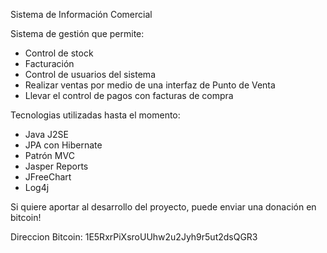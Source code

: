 Sistema de Información Comercial

Sistema de gestión que permite:
- Control de stock
- Facturación
- Control de usuarios del sistema
- Realizar ventas por medio de una interfaz de Punto de Venta
- Llevar el control de pagos con facturas de compra


Tecnologias utilizadas hasta el momento:
- Java J2SE
- JPA con Hibernate
- Patrón MVC
- Jasper Reports
- JFreeChart
- Log4j

Si quiere aportar al desarrollo del proyecto, puede enviar una donación en bitcoin!

Direccion Bitcoin: 1E5RxrPiXsroUUhw2u2Jyh9r5ut2dsQGR3
